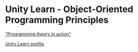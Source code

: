 # Unity Learn - Object-Oriented Programming Principles

["Programming theory in action"](https://learn.unity.com/tutorial/submission-programming-theory-in-action)

[Unity Learn profile](https://learn.unity.com/u/665f836eedbc2a2a94e96ef5?tab=profile)

